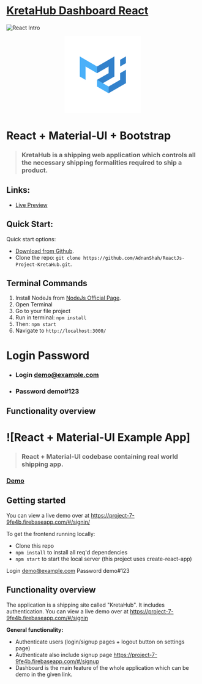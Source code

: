 
# [KretaHub Dashboard React](https://project-7-9fe4b.firebaseapp.com/#/signin)

![React Intro](http://i.imgur.com/yH3JkIH.png)
<p align="center">
  <a href="https://material-ui.com/" rel="noopener" target="_blank"><img width="200" src="/public/brand.png" alt="Material-UI logo"></a></p>
</p>


# React + Material-UI + Bootstrap

> ### KretaHub is a shipping web application which controls all the necessary shipping formalities required to ship a product.

## Links:

+ [Live Preview](https://project-7-9fe4b.firebaseapp.com/#/signup)

## Quick Start:

Quick start options:

+ [Download from Github](https://github.com/AdnanShah/ReactJs-Project-KretaHub/archive/master.zip).
+ Clone the repo: `git clone https://github.com/AdnanShah/ReactJs-Project-KretaHub.git`.

## Terminal Commands

1. Install NodeJs from [NodeJs Official Page](https://nodejs.org/en).
2. Open Terminal
3. Go to your file project
4. Run in terminal: ```npm install```
5. Then: ```npm start```
6. Navigate to `http://localhost:3000/`

# Login Password

+ ### Login demo@example.com
+ ### Password demo#123

## Functionality overview

# ![React + Material-UI Example App]

> ### React + Material-UI codebase containing real world shipping app.

### [Demo](https://project-7-9fe4b.firebaseapp.com/#/signin)

## Getting started

You can view a live demo over at https://project-7-9fe4b.firebaseapp.com/#/signin/

To get the frontend running locally:

- Clone this repo
- `npm install` to install all req'd dependencies
- `npm start` to start the local server (this project uses create-react-app)


Login demo@example.com
Password demo#123

## Functionality overview

The application is a shipping site called "KretaHub". It includes authentication. You can view a live demo over at https://project-7-9fe4b.firebaseapp.com/#/signin

**General functionality:**

- Authenticate users (login/signup pages + logout button on settings page)
- Authenticate also include signup page https://project-7-9fe4b.firebaseapp.com/#/signup
- Dashboard is the main feature of the whole application which can be demo in the given link.
